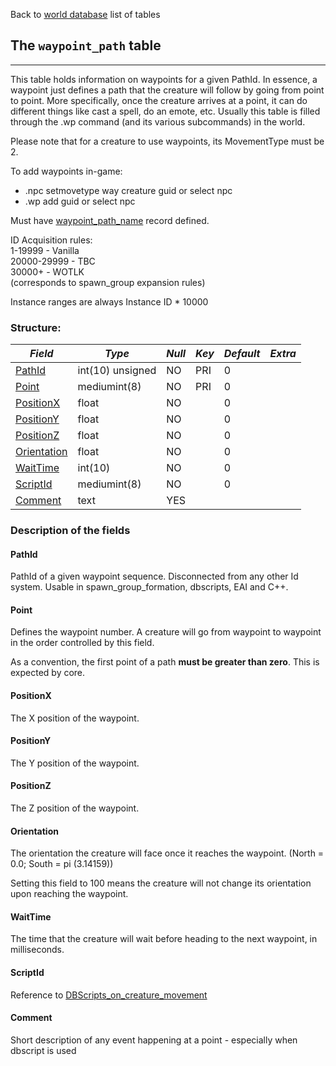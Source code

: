 Back to [world database](https://github.com/cmangos/issues/wiki/mangosdb_struct) list of tables

## The `waypoint_path` table
***
This table holds information on waypoints for a given PathId. In essence, a waypoint just defines a path that the creature will follow by going from point to point. More specifically, once the creature arrives at a point, it can do different things like cast a spell, do an emote, etc. Usually this table is filled through the .wp command (and its various subcommands) in the world.

Please note that for a creature to use waypoints, its MovementType must be 2.

To add waypoints in-game:
- .npc setmovetype way creature guid or select npc
- .wp add guid or select npc

Must have [waypoint_path_name](https://github.com/cmangos/issues/wiki/waypoint_path_name) record defined.

ID Acquisition rules:  
1-19999 - Vanilla  
20000-29999 - TBC  
30000+ - WOTLK  
(corresponds to spawn_group expansion rules)  

Instance ranges are always Instance ID * 10000

### Structure:

*Field* | *Type* | *Null* | *Key* | *Default* | *Extra*
------------ | ------------- | -----------  | -----------  | -----------  | -----------
[PathId](https://github.com/cmangos/issues/wiki/creature_movement#id)|int(10) unsigned|NO|PRI|0||
[Point](https://github.com/cmangos/issues/wiki/creature_movement#point)|mediumint(8)|NO|PRI|0||
[PositionX](https://github.com/cmangos/issues/wiki/creature_movement#position_x)|float|NO||0||
[PositionY](https://github.com/cmangos/issues/wiki/creature_movement#position_y)|float|NO||0||
[PositionZ](https://github.com/cmangos/issues/wiki/creature_movement#position_z)|float|NO||0||
[Orientation](https://github.com/cmangos/issues/wiki/creature_movement#orentation)|float|NO||0||
[WaitTime](https://github.com/cmangos/issues/wiki/creature_movement#waittime)|int(10)|NO||0||
[ScriptId](https://github.com/cmangos/issues/wiki/creature_movement#script_id)|mediumint(8)|NO||0||
[Comment](https://github.com/cmangos/issues/wiki/creature_movement#comment)|text|YES||||


### Description of the fields

#### PathId
PathId of a given waypoint sequence. Disconnected from any other Id system. Usable in spawn_group_formation, dbscripts, EAI and C++.

#### Point

Defines the waypoint number. A creature will go from waypoint to waypoint in the order controlled by this field.

As a convention, the first point of a path **must be greater than zero**. This is expected by core.
#### PositionX

The X position of the waypoint.

#### PositionY

The Y position of the waypoint.

#### PositionZ

The Z position of the waypoint.

#### Orientation

The orientation the creature will face once it reaches the waypoint. 
(North = 0.0; South = pi (3.14159))  

Setting this field to 100 means the creature will not change its orientation upon reaching the waypoint.

#### WaitTime

The time that the creature will wait before heading to the next waypoint, in milliseconds.

#### ScriptId

Reference to [DBScripts_on_creature_movement](https://github.com/cmangos/issues/wiki/DBScripts_on_creature_movement)

#### Comment

Short description of any event happening at a point - especially when dbscript is used

